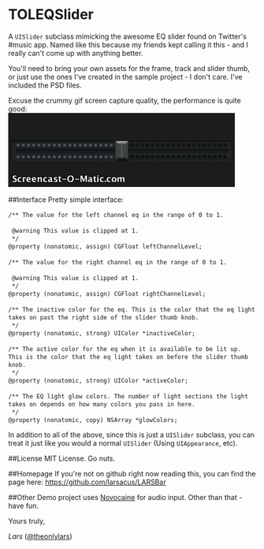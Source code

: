TOLEQSlider
===========

A `UISlider` subclass mimicking the awesome EQ slider found on Twitter's #music app. Named like this because my friends kept calling it this - and I really can't come up with anything better.

You'll need to bring your own assets for the frame, track and slider thumb, or just use the ones I've created in the sample project - I don't care. I've included the PSD files.

Excuse the crummy gif screen capture quality, the performance is quite good:  
![LARSBar in action](Demo/Assets/toleqdemo.gif)

##Interface
Pretty simple interface:

``` lang:objective-c
/** The value for the left channel eq in the range of 0 to 1.
 
 @warning This value is clipped at 1.
 */
@property (nonatomic, assign) CGFloat leftChannelLevel;

/** The value for the right channel eq in the range of 0 to 1.
 
 @warning This value is clipped at 1.
 */
@property (nonatomic, assign) CGFloat rightChannelLevel;

/** The inactive color for the eq. This is the color that the eq light takes on past the right side of the slider thumb knob.
 */
@property (nonatomic, strong) UIColor *inactiveColor;

/** The active color for the eq when it is available to be lit up. This is the color that the eq light takes on before the slider thumb knob.
 */
@property (nonatomic, strong) UIColor *activeColor;

/** The EQ light glow colors. The number of light sections the light takes on depends on how many colors you pass in here.
 */
@property (nonatomic, copy) NSArray *glowColors;
```

In addition to all of the above, since this is just a `UISlider` subclass, you can treat it just like you would a normal `UISlider` (Using `UIAppearance`, etc).

##License
MIT License. Go nuts.

##Homepage
If you're not on github right now reading this, you can find the page here: https://github.com/larsacus/LARSBar

##Other
Demo project uses [Novocaine](https://github.com/alexbw/novocaine) for audio input. Other than that - have fun.

Yours truly,

_Lars_ ([@theonlylars](http://twitter.com/theonlylars))
